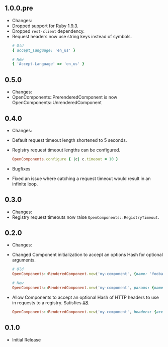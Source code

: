 ## 1.0.0.pre
 * Changes:
  * Dropped support for Ruby 1.9.3.
  * Dropped `rest-client` dependency.
  * Request headers now use string keys instead of symbols.
    ```ruby
    # Old
    { accept_language: 'en_us' }

    # New
    { 'Accept-Language' => 'en_us' }
    ```

## 0.5.0
 * Changes:
  * OpenComponents::PrerenderedComponent is now OpenComponents::UnrenderedComponent

## 0.4.0
 * Changes:
  * Default request timeout length shortened to 5 seconds.
  * Registry request timeout lengths can be configured.
    ```ruby
    OpenComponents.configure { |c| c.timeout = 10 }
    ```

 * Bugfixes
  * Fixed an issue where catching a request timeout would result in an infinite
    loop.

## 0.3.0
 * Changes:
  * Registry request timeouts now raise `OpenComponents::RegistryTimeout`.

## 0.2.0
 * Changes:
  * Changed Component initialization to accept an options Hash for
    optional arguments.
    
    ```ruby
    # Old
    OpenComponents::RenderedComponent.new('my-component', {name: 'foobar'})
    
    # New
    OpenComponents::RenderedComponent.new('my-component', params: {name: 'foobar'})
    ```
  * Allow Components to accept an optional Hash of HTTP headers to use in
    requests to a registry. Satisfies
    [#8](https://github.com/opentable/ruby-oc/issues/8).
    
    ```ruby
    OpenComponents::RenderedComponent.new('my-component', headers: {accept_language: 'emoji'})
    ```

## 0.1.0
 * Initial Release
